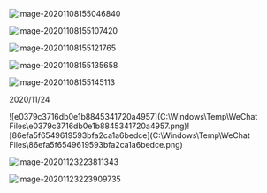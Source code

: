 ![image-20201108155046840](C:\Users\Linda\AppData\Roaming\Typora\typora-user-images\image-20201108155046840.png)

![image-20201108155107420](C:\Users\Linda\AppData\Roaming\Typora\typora-user-images\image-20201108155107420.png)

![image-20201108155121765](C:\Users\Linda\AppData\Roaming\Typora\typora-user-images\image-20201108155121765.png)

![image-20201108155135658](C:\Users\Linda\AppData\Roaming\Typora\typora-user-images\image-20201108155135658.png)

![image-20201108155145113](C:\Users\Linda\AppData\Roaming\Typora\typora-user-images\image-20201108155145113.png)

2020/11/24



![e0379c3716db0e1b8845341720a4957](C:\Windows\Temp\WeChat Files\e0379c3716db0e1b8845341720a4957.png)![86efa5f6549619593bfa2ca1a6bedce](C:\Windows\Temp\WeChat Files\86efa5f6549619593bfa2ca1a6bedce.png)

![image-20201123223811343](C:\Users\Linda\AppData\Roaming\Typora\typora-user-images\image-20201123223811343.png)

![image-20201123223909735](C:\Users\Linda\AppData\Roaming\Typora\typora-user-images\image-20201123223909735.png)
